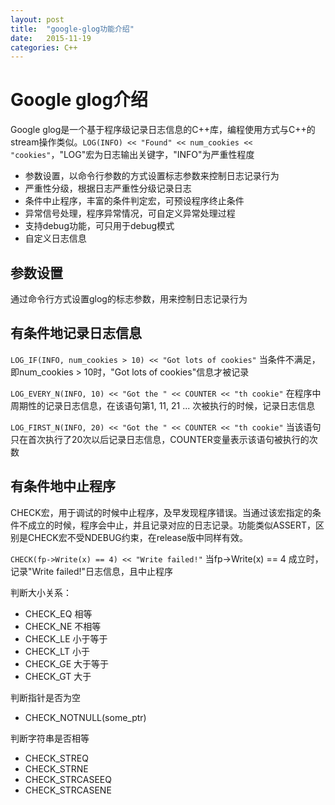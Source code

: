 ```yaml
---
layout: post
title:  "google-glog功能介绍"
date:   2015-11-19
categories: C++
---
```


# Google glog介绍

Google glog是一个基于程序级记录日志信息的C++库，编程使用方式与C++的stream操作类似。`LOG(INFO) << "Found" << num_cookies << "cookies"`，"LOG"宏为日志输出关键字，"INFO"为严重性程度

- 参数设置，以命令行参数的方式设置标志参数来控制日志记录行为
- 严重性分级，根据日志严重性分级记录日志
- 条件中止程序，丰富的条件判定宏，可预设程序终止条件
- 异常信号处理，程序异常情况，可自定义异常处理过程
- 支持debug功能，可只用于debug模式
- 自定义日志信息

## 参数设置

通过命令行方式设置glog的标志参数，用来控制日志记录行为

## 有条件地记录日志信息

`LOG_IF(INFO, num_cookies > 10) << "Got lots of cookies"` 当条件不满足，即num_cookies > 10时，"Got lots of cookies"信息才被记录   

`LOG_EVERY_N(INFO, 10) << "Got the " << COUNTER << "th cookie"` 在程序中周期性的记录日志信息，在该语句第1, 11, 21 ... 次被执行的时候，记录日志信息

`LOG_FIRST_N(INFO, 20) << "Got the " << COUNTER << "th cookie"`  当该语句只在首次执行了20次以后记录日志信息，COUNTER变量表示该语句被执行的次数

## 有条件地中止程序

CHECK宏，用于调试的时候中止程序，及早发现程序错误。当通过该宏指定的条件不成立的时候，程序会中止，并且记录对应的日志记录。功能类似ASSERT，区别是CHECK宏不受NDEBUG约束，在release版中同样有效。

`CHECK(fp->Write(x) == 4) << "Write failed!"`  当fp->Write(x) == 4 成立时，记录"Write failed!"日志信息，且中止程序

判断大小关系：

- CHECK_EQ 相等
- CHECK_NE 不相等
- CHECK_LE  小于等于
- CHECK_LT  小于
- CHECK_GE 大于等于
- CHECK_GT 大于

判断指针是否为空

- CHECK_NOTNULL(some_ptr)

判断字符串是否相等

- CHECK_STREQ
- CHECK_STRNE
- CHECK_STRCASEEQ
- CHECK_STRCASENE